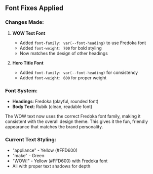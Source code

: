 ## Font Fixes Applied

### Changes Made:

1. **WOW Text Font**
   - Added `font-family: var(--font-heading)` to use Fredoka font
   - Added `font-weight: 700` for bold styling
   - Now matches the design of other headings

2. **Hero Title Font**
   - Added `font-family: var(--font-heading)` for consistency
   - Added `font-weight: 600` for proper weight

### Font System:
- **Headings**: Fredoka (playful, rounded font)
- **Body Text**: Rubik (clean, readable font)

The WOW text now uses the correct Fredoka font family, making it consistent with the overall design theme. This gives it the fun, friendly appearance that matches the brand personality.

### Current Text Styling:
- "appliance" - Yellow (#FFD600)
- "make" - Green
- "WOW!" - Yellow (#FFD600) with Fredoka font
- All with proper text shadows for depth